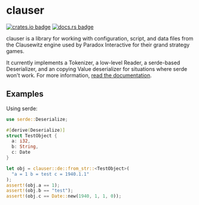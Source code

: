 # clauser

[![crates.io badge](https://img.shields.io/crates/v/clauser)](https://crates.io/crates/clauser) [![docs.rs badge](https://img.shields.io/docsrs/clauser)](https://docs.rs/clauser/latest/clauser/)

clauser is a library for working with configuration, script, and data files from the Clausewitz engine used by Paradox Interactive for their grand strategy games.

It currently implements a Tokenizer, a low-level Reader, a serde-based Deserializer, and an copying Value deserializer for situations where serde won't work. For more information, [read the documentation](https://docs.rs/clauser/latest/clauser/).

## Examples

Using serde:
```rust
use serde::Deserialize;

#[derive(Deserialize)]
struct TestObject {
  a: i32,
  b: String,
  c: Date
}

let obj = clauser::de::from_str::<TestObject>(
  "a = 1 b = test c = 1940.1.1"
);
assert!(obj.a == 1);
assert!(obj.b == "test");
assert!(obj.c == Date::new(1940, 1, 1, 0));
```